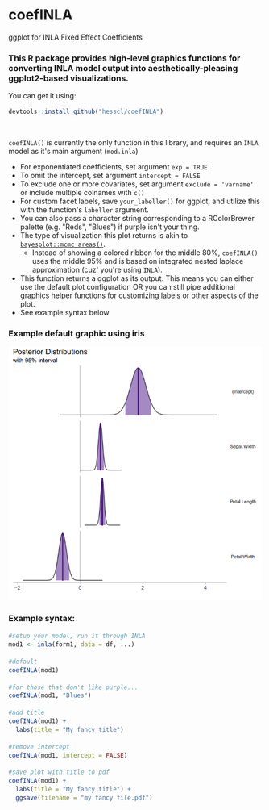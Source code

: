 # coefINLA
ggplot for INLA Fixed Effect Coefficients

### This R package provides high-level graphics functions for converting INLA model output into aesthetically-pleasing ggplot2-based visualizations.

You can get it using:
```r
devtools::install_github("hesscl/coefINLA")
```
 <br>
 
 `coefINLA()` is currently the only function in this library, and requires an `INLA` model as it's main argument (`mod.inla`) 
  - For exponentiated coefficients, set argument `exp = TRUE`
  - To omit the intercept, set argument `intercept = FALSE`
  - To exclude one or more covariates, set argument `exclude = 'varname'` or include multiple colnames with `c()`
  - For custom facet labels, save `your_labeller()` for ggplot, and utilize this with the function's `labeller` argument.
  - You can also pass a character string corresponding to a RColorBrewer palette (e.g. "Reds", "Blues") if purple isn't your thing.
  - The type of visualization this plot returns is akin to [`bayesplot::mcmc_areas()`](https://github.com/stan-dev/bayesplot#examples). 
	- Instead of showing a colored ribbon for the middle 80%, `coefINLA()` uses the middle 95% and is based on integrated nested laplace approximation (cuz' you're using `INLA`).
  - This function returns a ggplot as its output. This means you can either use the default plot configuration OR you can still pipe additional graphics helper functions for customizing labels or other aspects of the plot. 
  - See example syntax below
  
### Example default graphic using iris 

![alt text](https://github.com/hesscl/coefINLA/blob/master/example.png "example graphic")

  
### Example syntax:
  
```r
#setup your model, run it through INLA
mod1 <- inla(form1, data = df, ...)

#default
coefINLA(mod1)

#for those that don't like purple...
coefINLA(mod1, "Blues")

#add title
coefINLA(mod1) +
  labs(title = "My fancy title")
  
#remove intercept  
coefINLA(mod1, intercept = FALSE)

#save plot with title to pdf
coefINLA(mod1) + 
  labs(title = "My fancy title") +
  ggsave(filename = "my fancy file.pdf")
```
